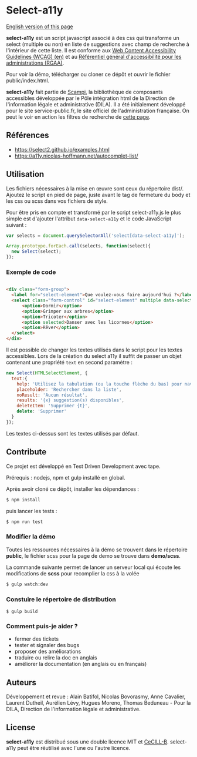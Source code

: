 # Select-a11y

[English version of this page](readme-en.md)

**select-a11y** est un script javascript associé à des css qui transforme un select (multiple ou non) en liste de suggestions avec champ de recherche à l'intérieur de cette liste. Il est conforme aux [Web Content Accessibility Guidelines (WCAG) (en)](https://www.w3.org/WAI/intro/wcag) et au [Référentiel général d'accessibilité pour les administrations (RGAA)](https://references.modernisation.gouv.fr/rgaa-accessibilite/).

Pour voir la démo, télécharger ou cloner ce dépôt et ouvrir le fichier public/index.html.

**select-a11y** fait partie de [Scampi](https://gitlab.com/pidila/scampi), la bibliothèque de composants accessibles développée par le Pôle intégration html de la Direction de l'information légale et administrative (DILA). Il a été initialement développé pour le site service-public.fr, le site officiel de l'administration française. On peut le voir en action les filtres de recherche de [cette page](https://www.service-public.fr/demarches-silence-vaut-accord/recherche).

## Références

- https://select2.github.io/examples.html
- https://a11y.nicolas-hoffmann.net/autocomplet-list/

## Utilisation

Les fichiers nécessaires à la mise en œuvre sont ceux du répertoire dist/. Ajoutez le script en pied de page, juste avant le tag de fermeture du body et les css ou scss dans vos fichiers de style.

Pour être pris en compte et transformé par le script select-a11y.js le plus simple est d'ajouter l'attribut ```data-select-a11y``` et le code JavaScript suivant :

```js
var selects = document.querySelectorAll('select[data-select-a11y]');

Array.prototype.forEach.call(selects, function(select){
  new Select(select);
});
```

### Exemple de code

```html

<div class="form-group">
  <label for="select-element">Que voulez-vous faire aujourd'hui ?</label>
  <select class="form-control" id="select-element" multiple data-select-a11y data-placeholder="Chercher dans la liste">
      <option>Dormir</option>
      <option>Grimper aux arbres</option>
      <option>Tricoter</option>
      <option selected>Danser avec les licornes</option>
      <option>Rêver</option>
  </select>
</div>
```

Il est possible de changer les textes utilisés dans le script pour les textes accessibles. Lors de la création du select a11y il suffit de passer un objet contenant une propriété `text` en second paramètre :

```js
new Select(HTMLSelectElement, {
  text:{
    help: 'Utilisez la tabulation (ou la touche flèche du bas) pour naviguer dans la liste des suggestions',
    placeholder: 'Rechercher dans la liste',
    noResult: 'Aucun résultat',
    results: '{x} suggestion(s) disponibles',
    deleteItem: 'Supprimer {t}',
    delete: 'Supprimer'
  }
});
```

Les textes ci-dessus sont les textes utilisés par défaut.


## Contribute

Ce projet est développé en Test Driven Development avec tape.

Prérequis : nodejs, npm et gulp installé en global.

Après avoir cloné ce dépôt, installer les dépendances :

```bash
$ npm install
```

puis lancer les tests :

```bash
$ npm run test
```

### Modifier la démo

Toutes les ressources nécessaires à la démo se trouvent dans le répertoire **public**, le fichier scss pour la page de demo se trouve dans **demo/scss**.

La commande suivante permet de lancer un serveur local qui écoute les modifications de **scss** pour recomplier la css à la volée

```bash
$ gulp watch:dev
```

### Constuire le répertoire de distribution

```
$ gulp build
```

### Comment puis-je aider ?

- fermer des tickets
- tester et signaler des bugs
- proposer des améliorations
- traduire ou relire la doc en anglais
- améliorer la documentation (en anglais ou en français)

## Auteurs

Développement et revue : Alain Batifol, Nicolas Bovorasmy, Anne Cavalier, Laurent Dutheil, Aurélien Lévy, Hugues Moreno, Thomas Beduneau - Pour la DILA, Direction de l'information légale et administrative.

## License

**select-a11y** est distribué sous une double licence MIT et [CeCILL-B](http://www.cecill.info/licences/Licence_CeCILL-B_V1-fr.html). select-a11y peut être réutilisé avec l'une ou l'autre licence.

